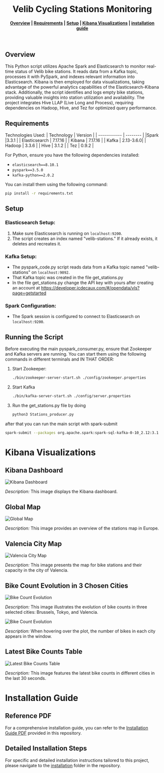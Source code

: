 <h1 align="center">
  <br>
  Velib Cycling Stations Monitoring
</h1>

<div align="center">
  <h4>
    <a href="#overview">Overview</a> |
    <a href="#requirements">Requirements</a> |
    <a href="#setup">Setup</a> |
    <a href="#kibana-visualizations">Kibana Visualizations</a> |
    <a href="#installation-guide">installation guide</a>
  </h4>
</div>

<br>


## Overview

This Python script utilizes Apache Spark and Elasticsearch to monitor real-time status of Velib bike stations. It reads data from a Kafka topic, processes it with PySpark, and indexes relevant information into Elasticsearch. Kibana is then employed for data visualizations, taking advantage of the powerful analytics capabilities of the Elasticsearch-Kibana stack. Additionally, the script identifies and logs empty bike stations, providing valuable insights into station utilization and availability. The project integrates Hive LLAP (Live Long and Process), requiring dependencies on Hadoop, Hive, and Tez for optimized query performance.


## Requirements

Technologies Used:
| Technology  | Version  |
| ------------ | -------- |
|Spark         |3.3.1      |
| Elasticsearch | 7.17.16  |
| Kibana        | 7.17.16  |
| Kafka         | 2.13-3.6.0|
| Hadoop        | 3.3.6    |
| Hive          | 3.1.2    |
| Tez           | 0.9.2    |


For Python, ensure you have the following dependencies installed:

- `elasticsearch==8.10.1`
- `pyspark==3.5.0`
- `kafka-python==2.0.2`

You can install them using the following command:

```bash
pip install -r requirements.txt
```

## Setup

### Elasticsearch Setup:

1. Make sure Elasticsearch is running on `localhost:9200`.
2. The script creates an index named "velib-stations." If it already exists, it deletes and recreates it.

### Kafka Setup:

- The pyspark_code.py script reads data from a Kafka topic named "velib-stations" on `localhost:9092`.
- That Kafka topic was created in the file get_stations.py
- In the file get_stations.py change the API key with yours after creating an account at https://developer.jcdecaux.com/#/opendata/vls?page=getstarted

### Spark Configuration:

- The Spark session is configured to connect to Elasticsearch on `localhost:9200`.

## Running the Script

Before executing the main pyspark_consumer.py, ensure that Zookeeper and Kafka servers are running. You can start them using the following commands in different terminals and IN THAT ORDER:

1. Start Zookeeper:

   ```bash
   ./bin/zookeeper-server-start.sh ./config/zookeeper.properties
2. Start Kafka
    ```bash
   ./bin/kafka-server-start.sh ./config/server.properties
3. Run the get_stations.py file by doing
    ```bash
   python3 Stations_producer.py

after that you can run the main script with spark-submit
```bash
spark-submit --packages org.apache.spark:spark-sql-kafka-0-10_2.12:3.1.2 pyspark_consumer.py
```
# Kibana Visualizations 

## Kibana Dashboard

![Kibana Dashboard](images/dashboard.png)

*Description:* This image displays the Kibana dashboard.

## Global Map

![Global Map](images/global_map.png)

*Description:* This image provides an overview of the stations map in Europe.

## Valencia City Map

![Valencia City Map](images/valencia_stations.png)

*Description:* This image presents the map for bike stations and their capacity in the city of Valencia.

## Bike Count Evolution in 3 Chosen Cities

![Bike Count Evolution](images/bike_evolution_3_cities.png)

*Description:* This image illustrates the evolution of bike counts in three selected cities: Brussels, Tokyo, and Valencia.

![Bike Count Evolution](images/3_diff_cities.png)

*Description:* When hovering over the plot, the number of bikes in each city appears in the window.

## Latest Bike Counts Table

![Latest Bike Counts Table](images/last_number_of_bikes.png)

*Description:* This image features the latest bike counts in different cities in the last 30 seconds.


# Installation Guide

## Reference PDF

For a comprehensive installation guide, you can refer to the [Installation Guide PDF](INSTALLATIONS_GUIDE.pdf) provided in this repository.

## Detailed Installation Steps

For specific and detailed installation instructions tailored to this project, please navigate to the [installation](installation/) folder in the repository.
